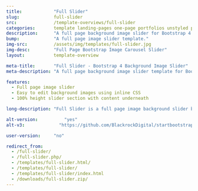 ```yaml
---
title:            "Full Slider"
slug:             full-slider
src:              /template-overviews/full-slider
categories:       template landing-pages one-page portfolios unstyled popular
description:      "A full page background image slider for Bootstrap 4 using the built-in Bootstrap carousel plugin."
bump:             "A full page image slider template."
img-src:          /assets/img/templates/full-slider.jpg
img-desc:         "Full Page Bootstrap Image Carousel Slider"
layout:           template-overview

meta-title:       "Full Slider - Bootstrap 4 Background Image Slider"
meta-description: "A full page background image slider template for Bootstrap 4 built with the default Bootstrap carousel. All Start Bootstrap templates are free to download and open source."

features:
  - Full page image slider
  - Easy to edit background images using inline CSS
  - 100% height slider section with content underneath

long-description: "Full Slider is a full page image background slider built using the Bootstrap carousel. You can use this template to create one page websites, portfolio sites, and much more."

alt-version:		  "yes"
alt-v3:		        "https://github.com/BlackrockDigital/startbootstrap-full-slider/archive/v3.3.7.zip"

user-version:     "no"

redirect_from:
  - /full-slider/
  - /full-slider.php/
  - /templates/full-slider.html/
  - /templates/full-slider/
  - /templates/full-slider/index.html
  - /downloads/full-slider.zip/
---
```

